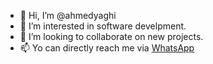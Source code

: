 - 👋 Hi, I’m @ahmedyaghi
- 👀 I’m interested in software develpment.
- 💞️ I’m looking to collaborate on new projects.
- 📫 Yo can directly reach me via <a href= "https://api.whatsapp.com/send?phone=+972599265018">WhatsApp</a>


